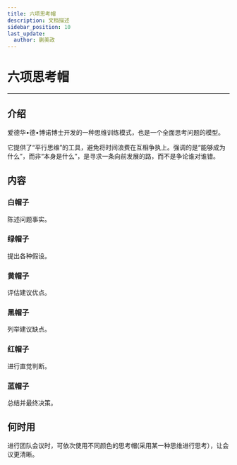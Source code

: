 ```yaml
---
title: 六项思考帽
description: 文档描述
sidebar_position: 10
last_update:
  author: 蒯美政
---
```


# 六项思考帽

------

## 介绍

爱德华•德•博诺博士开发的一种思维训练模式，也是一个全面思考问题的模型。

它提供了“平行思维”的工具，避免将时间浪费在互相争执上。强调的是“能够成为什么”，而非“本身是什么”，是寻求一条向前发展的路，而不是争论谁对谁错。

## 内容

### 白帽子

陈述问题事实。

### 绿帽子

提出各种假设。

### 黄帽子

评估建议优点。

### 黑帽子

列举建议缺点。

### 红帽子

进行直觉判断。

### 蓝帽子

总结并最终决策。

## 何时用

进行团队会议时，可依次使用不同颜色的思考帽(采用某一种思维进行思考），让会议更清晰。
